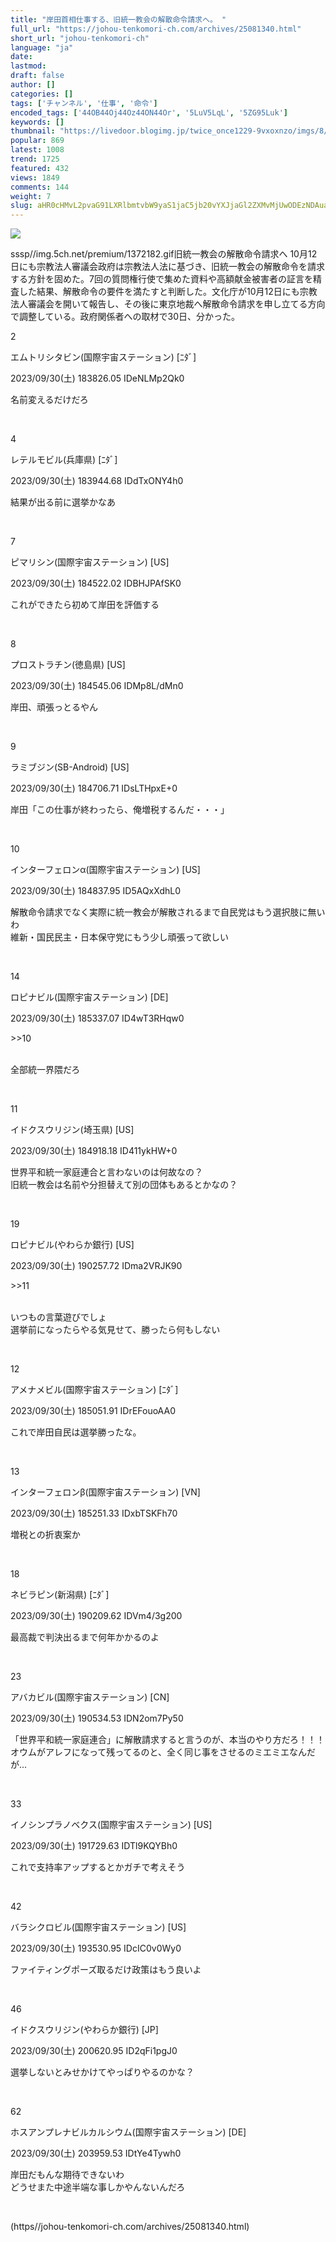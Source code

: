 ```yaml
---
title: "岸田首相仕事する、旧統一教会の解散命令請求へ。 "
full_url: "https://johou-tenkomori-ch.com/archives/25081340.html"
short_url: "johou-tenkomori-ch"
language: "ja"
date: 
lastmod: 
draft: false
author: []
categories: []
tags: ['チャンネル', '仕事', '命令']
encoded_tags: ['44OB44Oj44Oz44ON44Or', '5LuV5LqL', '5ZG95Luk']
keywords: []
thumbnail: "https://livedoor.blogimg.jp/twice_once1229-9vxoxnzo/imgs/8/0/80e2ad11.jpg"
popular: 869
latest: 1008
trend: 1725
featured: 432
views: 1849
comments: 144
weight: 7
slug: aHR0cHMvL2pvaG91LXRlbmtvbW9yaS1jaC5jb20vYXJjaGl2ZXMvMjUwODEzNDAuaHRtbA==
---
```


![](https://livedoor.blogimg.jp/twice_once1229-9vxoxnzo/imgs/8/0/80e2ad11.jpg)

<div><p>sssp//img.5ch.net/premium/1372182.gif旧統一教会の解散命令請求へ 10月12日にも宗教法人審議会政府は宗教法人法に基づき、旧統一教会の解散命令を請求する方針を固めた。7回の質問権行使で集めた資料や高額献金被害者の証言を精査した結果、解散命令の要件を満たすと判断した。文化庁が10月12日にも宗教法人審議会を開いて報告し、その後に東京地裁へ解散命令請求を申し立てる方向で調整している。政府関係者への取材で30日、分かった。</p><p class='t_h'>2 <p>エムトリシタビン(国際宇宙ステーション) [ﾆﾀﾞ]</p> <p> 2023/09/30(土) 183826.05 IDeNLMp2Qk0</p></p> <p class='t_b'> 名前変えるだけだろ </p><br> <p class='t_h'>4 <p>レテルモビル(兵庫県) [ﾆﾀﾞ]</p> <p> 2023/09/30(土) 183944.68 IDdTxONY4h0</p></p> <p class='t_b'> 結果が出る前に選挙かなあ </p><br> <p class='t_h'>7 <p>ピマリシン(国際宇宙ステーション) [US]</p> <p> 2023/09/30(土) 184522.02 IDBHJPAfSK0</p></p> <p class='t_b'> これができたら初めて岸田を評価する </p><br> <p class='t_h'>8 <p>プロストラチン(徳島県) [US]</p> <p> 2023/09/30(土) 184545.06 IDMp8L/dMn0</p></p> <p class='t_b'> 岸田、頑張っとるやん </p><br> <p class='t_h'>9 <p>ラミブジン(SB-Android) [US]</p> <p> 2023/09/30(土) 184706.71 IDsLTHpxE+0</p></p> <p class='t_b'> 岸田「この仕事が終わったら、俺増税するんだ・・・」 </p><br> <p class='t_h'>10 <p>インターフェロンα(国際宇宙ステーション) [US]</p> <p> 2023/09/30(土) 184837.95 ID5AQxXdhL0</p></p> <p class='t_b'> 解散命令請求でなく実際に統一教会が解散されるまで自民党はもう選択肢に無いわ <br> 維新・国民民主・日本保守党にもう少し頑張って欲しい </p><br> <p class='t_h t_i'>14 <p>ロピナビル(国際宇宙ステーション) [DE]</p> <p> 2023/09/30(土) 185337.07 ID4wT3RHqw0</p></p> <p class='t_b t_i'> <p class='anchor'>>>10</p> <br> 全部統一界隈だろ </p><br> <p class='t_h'>11 <p>イドクスウリジン(埼玉県) [US]</p> <p> 2023/09/30(土) 184918.18 ID411ykHW+0</p></p> <p class='t_b'> 世界平和統一家庭連合と言わないのは何故なの？ <br> 旧統一教会は名前や分担替えて別の団体もあるとかなの？ </p><br> <p class='t_h t_i'>19 <p>ロピナビル(やわらか銀行) [US]</p> <p> 2023/09/30(土) 190257.72 IDma2VRJK90</p></p> <p class='t_b t_i'> <p class='anchor'>>>11</p> <br> いつもの言葉遊びでしょ <br> 選挙前になったらやる気見せて、勝ったら何もしない </p><br> <p class='t_h'>12 <p>アメナメビル(国際宇宙ステーション) [ﾆﾀﾞ]</p> <p> 2023/09/30(土) 185051.91 IDrEFouoAA0</p></p> <p class='t_b'> これで岸田自民は選挙勝ったな。 </p><br> <p class='t_h'>13 <p>インターフェロンβ(国際宇宙ステーション) [VN]</p> <p> 2023/09/30(土) 185251.33 IDxbTSKFh70</p></p> <p class='t_b'> 増税との折衷案か </p><br> <p class='t_h'>18 <p>ネビラピン(新潟県) [ﾆﾀﾞ]</p> <p> 2023/09/30(土) 190209.62 IDVm4/3g200</p></p> <p class='t_b'> 最高裁で判決出るまで何年かかるのよ </p><br> <p class='t_h'>23 <p>アバカビル(国際宇宙ステーション) [CN]</p> <p> 2023/09/30(土) 190534.53 IDN2om7Py50</p></p> <p class='t_b'> 「世界平和統一家庭連合」に解散請求すると言うのが、本当のやり方だろ！！！ <br> オウムがアレフになって残ってるのと、全く同じ事をさせるのミエミエなんだが... </p><br> <p class='t_h'>33 <p>イノシンプラノベクス(国際宇宙ステーション) [US]</p> <p> 2023/09/30(土) 191729.63 IDTl9KQYBh0</p></p> <p class='t_b'> これで支持率アップするとかガチで考えそう </p><br> <p class='t_h'>42 <p>バラシクロビル(国際宇宙ステーション) [US]</p> <p> 2023/09/30(土) 193530.95 IDcIC0v0Wy0</p></p> <p class='t_b'> ファイティングポーズ取るだけ政策はもう良いよ </p><br> <p class='t_h'>46 <p>イドクスウリジン(やわらか銀行) [JP]</p> <p> 2023/09/30(土) 200620.95 ID2qFi1pgJ0</p></p> <p class='t_b'> 選挙しないとみせかけてやっぱりやるのかな？ </p><br> <p class='t_h'>62 <p>ホスアンプレナビルカルシウム(国際宇宙ステーション) [DE]</p> <p> 2023/09/30(土) 203959.53 IDtYe4Tywh0</p></p> <p class='t_b'> 岸田だもんな期待できないわ <br> どうせまた中途半端な事しかやんないんだろ </p><br> </div>

(https//johou-tenkomori-ch.com/archives/25081340.html)
